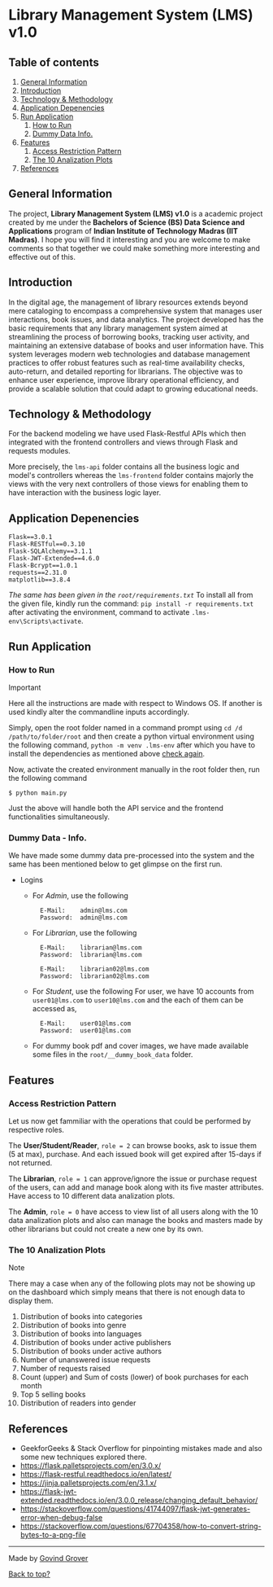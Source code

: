 # Library Management System (LMS) v1.0


## Table of contents
1. [General Information](#general-information)
2. [Introduction](#introduction)
3. [Technology & Methodology](#technology--methodology)
4. [Application Depenencies](#application-depenencies)
5. [Run Application](#run-application)
    1. [How to Run](#how-to-run)
    2. [Dummy Data Info.](#dummy-data---info)
6. [Features](#features)
    1. [Access Restriction Pattern](#access-restriction-pattern)
    2. [The 10 Analization Plots](#the-10-analization-plots)
7. [References](#references)

## General Information
The project, **Library Management System (LMS) v1.0** is a academic project created by me under the **Bachelors of Science (BS) Data Science and Applications** program of **Indian Institute of Technology Madras (IIT Madras)**. I hope you will find it interesting and you are welcome to make comments so that together we could make something more interesting and effective out of this.

## Introduction
In the digital age, the management of library resources extends beyond mere cataloging to encompass a comprehensive system that manages user interactions, book issues, and data analytics. The project developed has the basic requirements that any library management system aimed at streamlining the process of borrowing books, tracking user activity, and maintaining an extensive database of books and user information have. This system leverages modern web technologies and database management practices to offer robust features such as real-time availability checks, auto-return, and detailed reporting for librarians. The objective was to enhance user experience, improve library operational efficiency, and provide a scalable solution that could adapt to growing educational needs.

## Technology & Methodology
For the backend modeling we have used Flask-Restful APIs which then integrated with the frontend controllers and views through Flask and requests modules.

More precisely, the `lms-api` folder contains all the business logic and model's controllers whereas the `lms-frontend` folder contains majorly the views with the very next controllers of those views for enabling them to have interaction with the business logic layer.

## Application Depenencies
```
Flask==3.0.1
Flask-RESTful==0.3.10
Flask-SQLAlchemy==3.1.1
Flask-JWT-Extended==4.6.0
Flask-Bcrypt==1.0.1
requests==2.31.0
matplotlib==3.8.4
```

_The same has been given in the `root/requirements.txt`_
To install all from the given file, kindly run the command:
`pip install -r requirements.txt` after activating the environment, command to activate `.lms-env\Scripts\activate`.

## Run Application

### How to Run
> [!IMPORTANT]
> Here all the instructions are made with respect to Windows OS. If another is used kindly alter the commandline inputs accordingly.

Simply, open the root folder named in a command prompt using `cd /d /path/to/folder/root` and then create a python virtual environment using the following command, `python -m venv .lms-env` after which you have to install the dependencies as mentioned above [check again](#application-depenencies).

Now, activate the created environment manually in the root folder then, run the following command

```
$ python main.py
```
Just the above will handle both the API service and the frontend functionalities simultaneously.

### Dummy Data - Info.
We have made some dummy data pre-processed into the system and the same has been mentioned below to get glimpse on the first run.

- Logins
  - For _Admin_, use the following
    ```
      E-Mail:    admin@lms.com
      Password:  admin@lms.com
  	```

  - For _Librarian_, use the following
    ```
      E-Mail:    librarian@lms.com
      Password:  librarian@lms.com
  
      E-Mail:    librarian02@lms.com
      Password:  librarian02@lms.com
  	```

  - For _Student_, use the following
    For user, we have 10 accounts from `user01@lms.com` to `user10@lms.com` and the each of them can be accessed as, 

    ```
      E-Mail:    user01@lms.com
      Password:  user01@lms.com
  	```

  - For dummy book pdf and cover images, we have made available some files in the `root/__dummy_book_data` folder.


## Features

### Access Restriction Pattern
Let us now get fammiliar with the operations that could be performed by respective roles.

The **User/Student/Reader**, `role = 2` can browse books, ask to issue them (5 at max), purchase. And each issued book will get expired after 15-days if not returned.

The **Librarian**, `role = 1` can approve/ignore the issue or purchase request of the users, can add and manage book along with its five master attributes. Have access to 10 different data analization plots.

The **Admin**, `role = 0` have access to view list of all users along with the 10 data analization plots and also can manage the books and masters made by other librarians but could not create a new one by its own.

### The 10 Analization Plots
> [!NOTE]
> There may a case when any of the following plots may not be showing up on the dashboard which simply means that there is not enough data to display them.

1. Distribution of books into categories
2. Distribution of books into genre
3. Distribution of books into languages
4. Distribution of books under active publishers
5. Distribution of books under active authors
6. Number of unanswered issue requests
7. Number of requests raised
8. Count (upper) and Sum of costs (lower) of book purchases for each month
9. Top 5 selling books
10. Distribution of readers into gender


## References
- GeekforGeeks & Stack Overflow for pinpointing mistakes made and also some new techniques explored there.
- https://flask.palletsprojects.com/en/3.0.x/
- https://flask-restful.readthedocs.io/en/latest/
- https://jinja.palletsprojects.com/en/3.1.x/
- https://flask-jwt-extended.readthedocs.io/en/3.0.0_release/changing_default_behavior/
- https://stackoverflow.com/questions/41744097/flask-jwt-generates-error-when-debug-false
- https://stackoverflow.com/questions/67704358/how-to-convert-string-bytes-to-a-png-file


---
Made by [Govind Grover](https://github.com/govindgrover)

[Back to top? ](#table-of-contents) 

